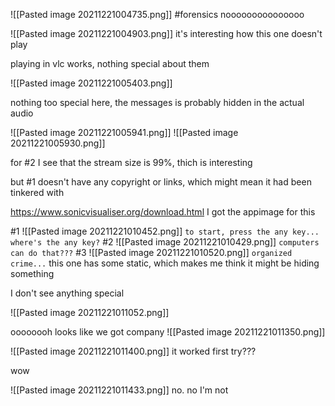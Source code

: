 ![[Pasted image 20211221004735.png]]
#forensics 
nooooooooooooooo

![[Pasted image 20211221004903.png]]
it's interesting how this one doesn't play

playing in vlc works, nothing special about them

![[Pasted image 20211221005403.png]]

nothing too special here, the messages is probably hidden in the actual audio


![[Pasted image 20211221005941.png]]
![[Pasted image 20211221005930.png]]

for #2 I see that the stream size is 99%, thich is interesting

but #1 doesn't have any copyright or links, which might mean it had been tinkered with

https://www.sonicvisualiser.org/download.html
I got the appimage for this

#1
![[Pasted image 20211221010452.png]]
`to start, press the any key... where's the any key?`
#2
![[Pasted image 20211221010429.png]]
`computers can do that???`
#3
![[Pasted image 20211221010520.png]]
`organized crime...`
this one has some static, which makes me think it might be hiding something


I don't see anything special

![[Pasted image 20211221011052.png]]

oooooooh
looks like we got company
![[Pasted image 20211221011350.png]]

![[Pasted image 20211221011400.png]]
it worked first try???

wow

![[Pasted image 20211221011433.png]]
no. no I'm not